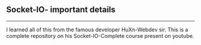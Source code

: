<h2>Socket-IO- important details</h1>
<hr>
<p>
  I learned all of this from the famous developer HuXn-Webdev sir.
  This is a complete repository on his Socket-IO-Complete course present on youtube.  
</p>
